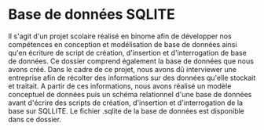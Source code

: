 # Base de données SQLITE

Il s'agit d'un projet scolaire réalisé en binome afin de développer nos compétences en conception et modélisation de base de données ainsi qu'en écriture de script de création, d'insertion et d'interrogation de base de données.
Ce dossier comprend également la base de données que nous avons créé. Dans le cadre de ce projet, nous avons dû interviewer une entreprise afin de récolter des informations sur des données qu'elle stockait et traitait. 
A partir de ces informations, nous avons réalisé un modèle conceptuel de données puis un schéma relationnel d'une base de données avant d'écrire des scripts de création, d'insertion et d'interrogation de la base sur SQLLITE. 
Le fichier .sqlite de la base de données est disponible dans ce dossier.
